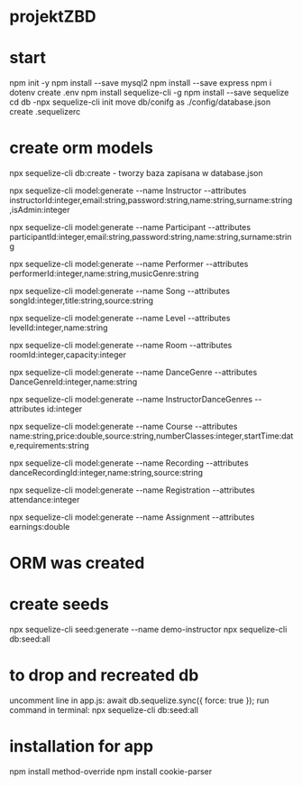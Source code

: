 # projektZBD
# start
npm init -y
npm install --save mysql2
npm install --save express
npm i dotenv
create .env
npm install sequelize-cli -g
npm install --save sequelize
cd db
    -npx sequelize-cli init
move db/conifg as ./config/database.json
create .sequelizerc
# create orm models
npx sequelize-cli db:create  - tworzy baza zapisana w database.json

npx sequelize-cli model:generate --name Instructor --attributes instructorId:integer,email:string,password:string,name:string,surname:string,isAdmin:integer

npx sequelize-cli model:generate --name Participant --attributes participantId:integer,email:string,password:string,name:string,surname:string

npx sequelize-cli model:generate --name Performer --attributes performerId:integer,name:string,musicGenre:string

npx sequelize-cli model:generate --name Song --attributes songId:integer,title:string,source:string


npx sequelize-cli model:generate --name Level --attributes levelId:integer,name:string

npx sequelize-cli model:generate --name Room --attributes roomId:integer,capacity:integer

npx sequelize-cli model:generate --name  DanceGenre --attributes DanceGenreId:integer,name:string

npx sequelize-cli model:generate --name  InstructorDanceGenres --attributes id:integer

npx sequelize-cli model:generate --name Course --attributes name:string,price:double,source:string,numberClasses:integer,startTime:date,requirements:string

npx sequelize-cli model:generate --name Recording --attributes danceRecordingId:integer,name:string,source:string

npx sequelize-cli model:generate --name Registration --attributes attendance:integer 

npx sequelize-cli model:generate --name Assignment --attributes earnings:double

# ORM was created
# create seeds
npx sequelize-cli seed:generate --name demo-instructor
npx sequelize-cli db:seed:all

# to drop and recreated db
uncomment line in app.js: 
    await db.sequelize.sync({ force: true });
run command in terminal: 
    npx sequelize-cli db:seed:all

# installation for app
npm install method-override
npm install cookie-parser

